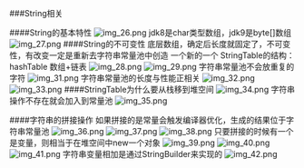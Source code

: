 ###String相关

####String的基本特性
![img_26.png](img_26.png)
jdk8是char类型数组，jdk9是byte[]数组
![img_27.png](img_27.png)
####String的不可变性
    底层数组，确定后长度就固定了，不可变性，有改变一定是重新去字符串常量池中创造
一个新的一个
StringTable的结构：hashTable 数组+链表
![img_28.png](img_28.png)
![img_29.png](img_29.png)
字符串常量池不会放重复的字符
![img_31.png](img_31.png)
字符串常量池的长度与性能正相关
![img_32.png](img_32.png)
![img_33.png](img_33.png)
####StringTable为什么要从栈移到堆空间
![img_34.png](img_34.png)
字符串操作不存在就会加入到常量池
![img_35.png](img_35.png)

####字符串的拼接操作
如果拼接的是常量会触发编译器优化，生成的结果位于字符串常量池
![img_36.png](img_36.png)
![img_37.png](img_37.png)
![img_38.png](img_38.png)
只要拼接的时候有一个是变量，则相当于在堆空间中new一个对象
![img_39.png](img_39.png)
![img_40.png](img_40.png)
![img_41.png](img_41.png)
字符串变量相加是通过StringBuilder来实现的
![img_42.png](img_42.png)

